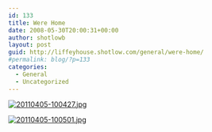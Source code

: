 ```yaml
---
id: 133
title: Were Home
date: 2008-05-30T20:00:31+00:00
author: shotlowb
layout: post
guid: http://liffeyhouse.shotlow.com/general/were-home/
#permalink: blog/?p=133
categories:
  - General
  - Uncategorized
---
```

[<img src="http://localhost:4567/wp-content/uploads/2011/04/20110405-100427.jpg" alt="20110405-100427.jpg" class="alignnone size-full" />](http://localhost:4567/wp-content/uploads/2011/04/20110405-100427.jpg)

[<img src="http://localhost:4567/wp-content/uploads/2011/04/20110405-100501.jpg" alt="20110405-100501.jpg" class="alignnone size-full" />](http://localhost:4567/wp-content/uploads/2011/04/20110405-100501.jpg)
